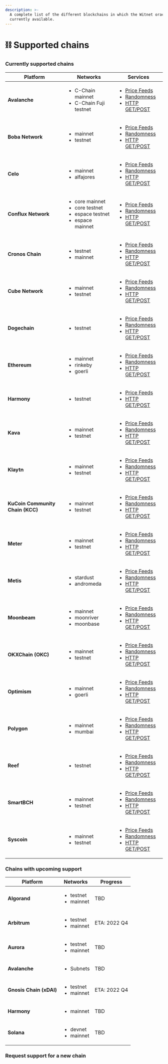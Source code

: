 ```yaml
---
description: >-
  A complete list of the different blockchains in which the Witnet oracle is
  currently available.
---
```


# ⛓ Supported chains

### Currently supported chains

| Platform                         | Networks                                                                                          | Services                                                                                                                                                                                                                                                                            |
| -------------------------------- | ------------------------------------------------------------------------------------------------- | ----------------------------------------------------------------------------------------------------------------------------------------------------------------------------------------------------------------------------------------------------------------------------------- |
| **Avalanche**                    | <ul><li>C-Chain mainnet</li><li>C-Chain Fuji testnet</li></ul>                                    | <ul><li><a href="price-feeds/addresses/avalanche.md">Price Feeds</a></li><li><a href="witnet-randomness-oracle/contract-addresses.md#avalanche-c-chains">Randomness</a></li><li><a href="witnet-web-oracle/contracts-addresses.md#avalanche-c-chain">HTTP GET/POST</a></li></ul>    |
| **Boba Network**                 | <ul><li>mainnet</li><li>testnet</li></ul>                                                         | <ul><li><a href="price-feeds/addresses/boba.md">Price Feeds</a></li><li><a href="witnet-randomness-oracle/contract-addresses.md#boba-network">Randomness</a></li><li><a href="witnet-web-oracle/contracts-addresses.md#boba-network">HTTP GET/POST</a></li></ul>                    |
| **Celo**                         | <ul><li>mainnet</li><li>alfajores</li></ul>                                                       | <ul><li><a href="price-feeds/addresses/celo.md">Price Feeds</a></li><li><a href="witnet-randomness-oracle/contract-addresses.md#celo">Randomness</a></li><li><a href="witnet-web-oracle/contracts-addresses.md#celo">HTTP GET/POST</a></li></ul>                                    |
| **Conflux Network**              | <ul><li>core mainnet</li><li>core testnet</li><li>espace testnet</li><li>espace mainnet</li></ul> | <ul><li><a href="price-feeds/addresses/conflux.md">Price Feeds</a></li><li><a href="witnet-randomness-oracle/contract-addresses.md#conflux-network">Randomness</a></li><li><a href="witnet-web-oracle/contracts-addresses.md#conflux-network">HTTP GET/POST</a></li></ul>           |
| **Cronos Chain**                 | <ul><li>testnet</li><li>mainnet</li></ul>                                                         | <ul><li><a href="price-feeds/addresses/cronos.md">Price Feeds</a></li><li><a href="witnet-randomness-oracle/contract-addresses.md#cronos-chain">Randomness</a></li><li><a href="witnet-web-oracle/contracts-addresses.md#cronos-chain">HTTP GET/POST</a></li></ul>                  |
| **Cube Network**                 | <ul><li>mainnet</li><li>testnet</li></ul>                                                         | <ul><li><a href="witnet-data-feeds/addresses/cube-price-feeds.md">Price Feeds</a></li><li><a href="witnet-randomness-oracle/contract-addresses.md#cube-network">Randomness</a></li><li><a href="witnet-web-oracle/contracts-addresses.md#cube-network">HTTP GET/POST</a></li></ul>  |
| **Dogechain**                    | <ul><li>testnet</li></ul>                                                                         | <ul><li><a href="witnet-data-feeds/addresses/dogechain-price-feeds.md">Price Feeds</a></li><li><a href="witnet-randomness-oracle/contract-addresses.md#dogechain">Randomness</a></li><li><a href="witnet-web-oracle/contracts-addresses.md#dogechain">HTTP GET/POST</a></li></ul>   |
| **Ethereum**                     | <ul><li>mainnet</li><li>rinkeby</li><li>goerli</li></ul>                                          | <ul><li><a href="price-feeds/addresses/ethereum.md">Price Feeds</a></li><li><a href="witnet-randomness-oracle/contract-addresses.md#ethereum">Randomness</a></li><li><a href="witnet-web-oracle/contracts-addresses.md#ethereum">HTTP GET/POST</a></li></ul>                        |
| **Harmony**                      | <ul><li>testnet</li></ul>                                                                         | <ul><li><a href="price-feeds/addresses/harmony.md">Price Feeds</a></li><li><a href="witnet-web-oracle/contracts-addresses.md#harmony">HTTP GET/POST</a></li></ul>                                                                                                                   |
| **Kava**                         | <ul><li>mainnet</li><li>testnet</li></ul>                                                         | <ul><li><a href="witnet-data-feeds/addresses/kava-price-feeds.md">Price Feeds</a></li><li><a href="witnet-randomness-oracle/contract-addresses.md#kava">Randomness</a></li><li><a href="witnet-web-oracle/contracts-addresses.md#kava">HTTP GET/POST</a></li></ul>                  |
|  **Klaytn**                      | <ul><li>mainnet</li><li>testnet</li></ul>                                                         | <ul><li><a href="witnet-data-feeds/addresses/klaytn-price-feeds.md">Price Feeds</a></li><li><a href="witnet-web-oracle/contracts-addresses.md#klaytn">Randomness</a></li><li><a href="price-feeds/addresses/">HTTP GET/POST</a></li></ul>                                           |
| **KuCoin Community Chain (KCC)** | <ul><li>mainnet</li><li>testnet</li></ul>                                                         | <ul><li><a href="price-feeds/addresses/kcc.md">Price Feeds</a></li><li><a href="witnet-randomness-oracle/contract-addresses.md#kucoin-community-chain">Randomness</a></li><li><a href="witnet-web-oracle/contracts-addresses.md#kucoin-community-chain">HTTP GET/POST</a></li></ul> |
| **Meter**                        | <ul><li>mainnet</li><li>testnet</li></ul>                                                         | <ul><li><a href="witnet-data-feeds/addresses/meter-price-feeds.md">Price Feeds</a></li><li><a href="witnet-randomness-oracle/contract-addresses.md#meter">Randomness</a></li><li><a href="witnet-web-oracle/contracts-addresses.md#meter">HTTP GET/POST</a></li></ul>               |
| **Metis**                        | <ul><li>stardust</li><li>andromeda</li></ul>                                                      | <ul><li><a href="price-feeds/addresses/metis.md">Price Feeds</a></li><li><a href="witnet-randomness-oracle/contract-addresses.md#metis">Randomness</a></li><li><a href="witnet-web-oracle/contracts-addresses.md#metis">HTTP GET/POST</a></li></ul>                                 |
| **Moonbeam**                     | <ul><li>mainnet</li><li>moonriver</li><li>moonbase</li></ul>                                      | <ul><li><a href="price-feeds/addresses/moonbeam.md">Price Feeds</a></li><li><a href="witnet-randomness-oracle/contract-addresses.md#moonbeam">Randomness</a></li><li><a href="witnet-web-oracle/contracts-addresses.md#moonbeam">HTTP GET/POST</a></li></ul>                        |
| **OKXChain (OKC)**               | <ul><li>mainnet</li><li>testnet</li></ul>                                                         | <ul><li><a href="price-feeds/addresses/okxchain.md">Price Feeds</a></li><li><a href="witnet-randomness-oracle/contract-addresses.md#okx-chain">Randomness</a></li><li><a href="witnet-web-oracle/contracts-addresses.md#okx-chain">HTTP GET/POST</a></li></ul>                      |
| **Optimism**                     | <ul><li>mainnet</li><li>goerli</li></ul>                                                          | <ul><li><a href="witnet-data-feeds/addresses/optimism-price-feeds.md">Price Feeds</a></li><li><a href="witnet-randomness-oracle/contract-addresses.md#optimism">Randomness</a></li><li><a href="witnet-web-oracle/contracts-addresses.md#optimism">HTTP GET/POST</a></li></ul>      |
| **Polygon**                      | <ul><li>mainnet</li><li>mumbai</li></ul>                                                          | <ul><li><a href="price-feeds/addresses/polygon.md">Price Feeds</a></li><li><a href="witnet-randomness-oracle/contract-addresses.md#polygon">Randomness</a></li><li><a href="witnet-web-oracle/contracts-addresses.md#polygon">HTTP GET/POST</a></li></ul>                           |
| **Reef**                         | <ul><li>testnet</li></ul>                                                                         | <ul><li><a href="witnet-data-feeds/addresses/reef-price-feeds.md">Price Feeds</a></li><li><a href="witnet-randomness-oracle/contract-addresses.md#reef">Randomness</a></li><li><a href="witnet-web-oracle/contracts-addresses.md#reef">HTTP GET/POST</a></li></ul>                  |
| **SmartBCH**                     | <ul><li>mainnet</li><li>testnet</li></ul>                                                         | <ul><li><a href="witnet-data-feeds/addresses/smartbch-price-feeds.md">Price Feeds</a></li><li><a href="witnet-randomness-oracle/contract-addresses.md#smartbch">Randomness</a></li><li><a href="witnet-web-oracle/contracts-addresses.md#smartbch">HTTP GET/POST</a></li></ul>      |
| **Syscoin**                      | <ul><li>mainnet</li><li>testnet</li></ul>                                                         | <ul><li><a href="witnet-data-feeds/addresses/syscoin-price-feeds.md">Price Feeds</a></li><li><a href="witnet-randomness-oracle/contract-addresses.md#syscoin">Randomness</a></li><li><a href="witnet-web-oracle/contracts-addresses.md#syscoin">HTTP GET/POST</a></li></ul>         |

### Chains with upcoming support

| Platform                | Networks                                  | Progress     |
| ----------------------- | ----------------------------------------- | ------------ |
| **Algorand**            | <ul><li>testnet</li><li>mainnet</li></ul> | TBD          |
| **Arbitrum**            | <ul><li>testnet</li><li>mainnet</li></ul> | ETA: 2022 Q4 |
| **Aurora**              | <ul><li>testnet</li><li>mainnet</li></ul> | TBD          |
| **Avalanche**           | <ul><li>Subnets</li></ul>                 | TBD          |
| **Gnosis Chain (xDAI)** | <ul><li>testnet</li><li>mainnet</li></ul> | ETA: 2022 Q4 |
| **Harmony**             | <ul><li>mainnet</li></ul>                 | TBD          |
| **Solana**              | <ul><li>devnet</li><li>mainnet</li></ul>  | TBD          |

### Request support for a new chain
